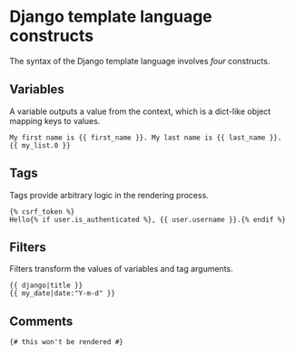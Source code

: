 # Django template language constructs

The syntax of the Django template language involves *four* constructs.

## Variables

A variable outputs a value from the context, which is a dict-like object mapping keys to values.

```
My first name is {{ first_name }}. My last name is {{ last_name }}.
{{ my_list.0 }}
```

## Tags

Tags provide arbitrary logic in the rendering process.

```
{% csrf_token %}
Hello{% if user.is_authenticated %}, {{ user.username }}.{% endif %}
```

## Filters

Filters transform the values of variables and tag arguments.

```
{{ django|title }}
{{ my_date|date:"Y-m-d" }}
```

## Comments

```
{# this won't be rendered #}
```

